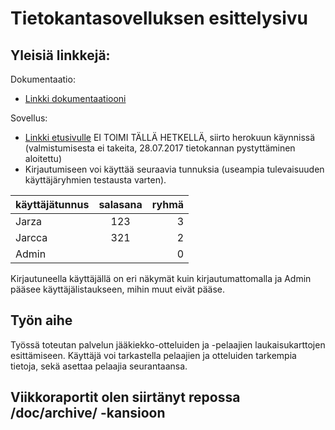 # Tietokantasovelluksen esittelysivu

## Yleisiä linkkejä:
Dokumentaatio:
* [Linkki dokumentaatiooni](https://github.com/JaakkoV/Tsoha-Bootstrap/blob/master/doc/Tietokantasovelluksendokumentaatio.pdf)

Sovellus:
* [Linkki etusivulle](http://liigavinkit.herokuapp.com) EI TOIMI TÄLLÄ HETKELLÄ, siirto herokuun käynnissä (valmistumisesta ei takeita, 28.07.2017 tietokannan pystyttäminen aloitettu)
* Kirjautumiseen voi käyttää seuraavia tunnuksia (useampia tulevaisuuden käyttäjäryhmien testausta varten).

| käyttäjätunnus| salasana      | ryhmä |
| ------------- |:-------------:| -----:|
| Jarza         | 123           |   3   |
| Jarcca        | 321           |   2   |
| Admin         |               |   0   |

Kirjautuneella käyttäjällä on eri näkymät kuin kirjautumattomalla ja Admin pääsee käyttäjälistaukseen, mihin muut eivät pääse.

## Työn aihe
Työssä toteutan palvelun jääkiekko-otteluiden ja -pelaajien laukaisukarttojen esittämiseen. Käyttäjä voi tarkastella pelaajien ja otteluiden tarkempia tietoja, sekä asettaa pelaajia seurantaansa.

## Viikkoraportit olen siirtänyt repossa /doc/archive/ -kansioon
